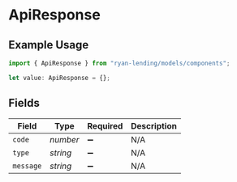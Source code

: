 # ApiResponse

## Example Usage

```typescript
import { ApiResponse } from "ryan-lending/models/components";

let value: ApiResponse = {};
```

## Fields

| Field              | Type               | Required           | Description        |
| ------------------ | ------------------ | ------------------ | ------------------ |
| `code`             | *number*           | :heavy_minus_sign: | N/A                |
| `type`             | *string*           | :heavy_minus_sign: | N/A                |
| `message`          | *string*           | :heavy_minus_sign: | N/A                |
